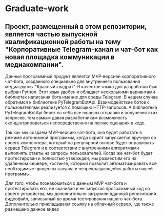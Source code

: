Graduate-work
=====================

Проект, размещенный в этом репозитории, является частью выпускной квалификационной работы на тему "Корпоративные Telegram-канал и чат-бот как новая площадка коммуникации в медиакомпании".
-----------------------------------

Данный программный продукт является MVP-версией корпоративного чат-бота, созданного специально для внутреннего пользования медиагруппы "Красный квадрат". В качестве языка для разработки был выбран Python. Этот язык удобен и обладает несколькими вариантами библиотек написания бота именно для среды Telegram. В нашем случае обратимся к библиотеке PyTelegramBotApi. Взаимодействие ботов с пользователями реализуется с помощью HTTP-запросов. А библиотека PyTelegramBotApi берет на себя все нюансы отправки и получения этих запросов, тем самым давая разработчикам возможность сконцентрироваться непосредственно на логике сценария в коде. 

Так как мы создаем MVP-версию чат-бота, она будет работать в режиме автономной программы, когда скрипт запускается вручную со своего компьютера, который на регулярной основе будет опрашивать сервер Telegram и в соответствии с внутренними алгоритмами выполнять ответы на запросы пользователей. Когда же чат-бот будет протестирован и полностью утвержден, мы разместим его на удаленном сервере, хостинге, который позволит автоматизировать все необходимые процессы запуска и непрекращающейся работы нашей программы.

Для того, чтобы познакомиться с данным MVP чат-бота и протестировать его, не скачивая и не запуская программный код со своего устройства, мы дополнительно загрузили вданный репозиторий видеофайл, записанный во время тестирования нашего чат-бота. Дополнительно прикладываем ссылку на [облачный сервер](https://drive.google.com/file/d/143vOr4r4UoLHxMxJDXXbrVEncJ9wRVVA/view?usp=drivesdk), где также размещено данное видео 
